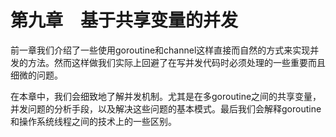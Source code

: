 # 第九章　基于共享变量的并发

前一章我们介绍了一些使用goroutine和channel这样直接而自然的方式来实现并发的方法。然而这样做我们实际上回避了在写并发代码时必须处理的一些重要而且细微的问题。

在本章中，我们会细致地了解并发机制。尤其是在多goroutine之间的共享变量，并发问题的分析手段，以及解决这些问题的基本模式。最后我们会解释goroutine和操作系统线程之间的技术上的一些区别。

[](./ch9-01.md ':include')

[](./ch9-02.md ':include')

[](./ch9-03.md ':include')

[](./ch9-04.md ':include')

[](./ch9-05.md ':include')

[](./ch9-06.md ':include')

[](./ch9-07.md ':include')

[](./ch9-08.md ':include')

[](./ch9-08-1.md ':include')

[](./ch9-08-2.md ':include')

[](./ch9-08-3.md ':include')

[](./ch9-08-4.md ':include')
